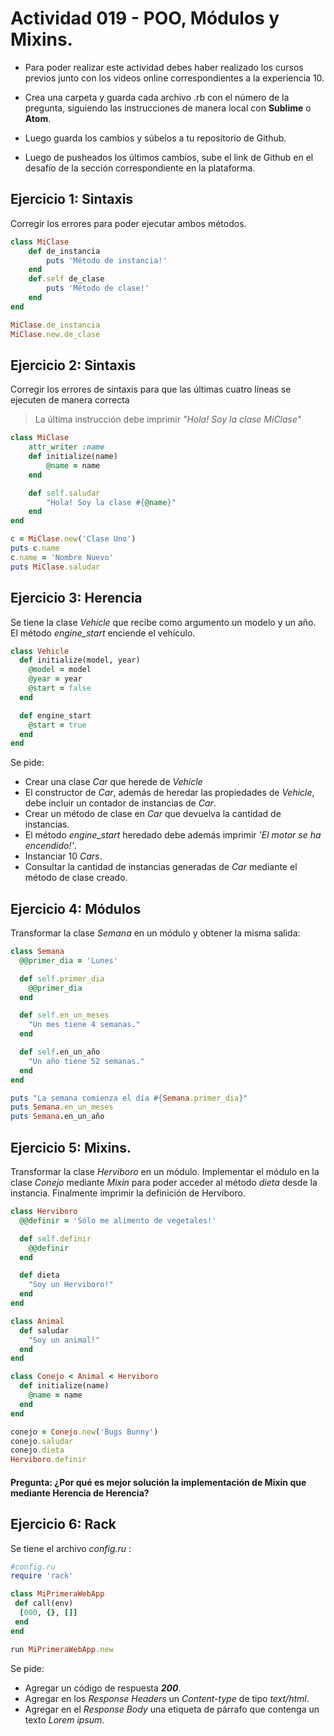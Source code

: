 # Actividad 019 - POO, Módulos y Mixins.

- Para poder realizar este actividad debes haber realizado los cursos previos junto con los videos online correspondientes a la experiencia 10.

- Crea una carpeta y guarda cada archivo .rb con el número de la pregunta, siguiendo las instrucciones de manera local con **Sublime** o **Atom**.

- Luego guarda los cambios y súbelos a tu repositorio de Github.

- Luego de pusheados los últimos cambios, sube el link de Github en el desafío de la sección correspondiente en la plataforma.

## Ejercicio 1: Sintaxis
Corregir los errores para poder ejecutar ambos métodos.
~~~rb
class MiClase
    def de_instancia
        puts 'Método de instancia!'
    end
    def.self de_clase
        puts 'Método de clase!'
    end
end

MiClase.de_instancia
MiClase.new.de_clase
~~~

## Ejercicio 2: Sintaxis
Corregir los errores de sintaxis para que las últimas cuatro líneas se ejecuten de manera correcta
>La última instrucción debe imprimir *"Hola! Soy la clase MiClase"*
~~~rb
class MiClase
    attr_writer :name
    def initialize(name)
        @name = name
    end

    def self.saludar
        "Hola! Soy la clase #{@name}"
    end
end

c = MiClase.new('Clase Uno')
puts c.name
c.name = 'Nombre Nuevo'
puts MiClase.saludar
~~~

## Ejercicio 3: Herencia
Se tiene la clase *Vehicle* que recibe como argumento un modelo y un año. El método *engine_start* enciende el vehículo.
~~~rb
class Vehicle
  def initialize(model, year)
    @model = model
    @year = year
    @start = false
  end

  def engine_start
    @start = true
  end
end
~~~
Se pide: 
- Crear una clase *Car* que herede de *Vehicle*
- El constructor de *Car*, además de heredar las propiedades de *Vehicle*, debe incluir un contador de instancias de *Car*.
- Crear un método de clase en *Car* que devuelva la cantidad de instancias.
- El método *engine_start* heredado debe además imprimir *'El motor se ha encendido!'*.
- Instanciar 10 *Cars*.
- Consultar la cantidad de instancias generadas de *Car* mediante el método de clase creado.

## Ejercicio 4: Módulos
Transformar la clase *Semana* en un módulo y obtener la misma salida:
~~~rb
class Semana
  @@primer_dia = 'Lunes'

  def self.primer_dia
    @@primer_dia
  end

  def self.en_un_meses
    "Un mes tiene 4 semanas."
  end

  def self.en_un_año
    "Un año tiene 52 semanas."
  end
end

puts "La semana comienza el día #{Semana.primer_dia}"
puts Semana.en_un_meses
puts Semana.en_un_año
~~~

## Ejercicio 5: Mixins.
Transformar la clase *Herviboro* en un módulo. Implementar el módulo en la clase *Conejo* mediante *Mixin* para poder acceder al método *dieta* desde la instancia. Finalmente imprimir la definición de Hervíboro.
~~~rb
class Herviboro
  @@definir = 'Sólo me alimento de vegetales!'

  def self.definir
    @@definir
  end

  def dieta
    "Soy un Herviboro!"
  end
end

class Animal
  def saludar
    "Soy un animal!"
  end
end

class Conejo < Animal < Herviboro
  def initialize(name)
    @name = name
  end
end

conejo = Conejo.new('Bugs Bunny')
conejo.saludar
conejo.dieta
Herviboro.definir
~~~

#### Pregunta: ¿Por qué es mejor solución la implementación de Mixin que mediante Herencia de Herencia?

## Ejercicio 6: Rack
Se tiene el archivo *config.ru* :
~~~rb
#config.ru
require 'rack'

class MiPrimeraWebApp
 def call(env)
  [000, {}, []]
 end
end

run MiPrimeraWebApp.new
~~~
Se pide: 
 - Agregar un código de respuesta ***200***.
 - Agregar en los *Response Headers* un *Content-type* de tipo *text/html*.
 - Agregar en el *Response Body* una etiqueta de párrafo que contenga un texto *Lorem ipsum*.


